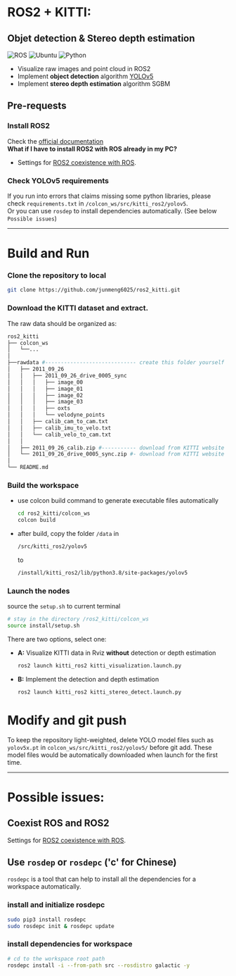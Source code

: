 # ROS2 + KITTI:
## Objet detection & Stereo depth estimation
![ROS](https://img.shields.io/badge/ros2-galactic-blue)
![Ubuntu](https://img.shields.io/badge/ubuntu-20.04-blue)
![Python](https://img.shields.io/badge/python-3.8-blue)
- Visualize raw images and point cloud in ROS2
- Implement **object detection** algorithm [YOLOv5](https://github.com/ultralytics/yolov5)
- Implement **stereo depth estimation** algorithm SGBM
## Pre-requests
### Install ROS2
Check the [official documentation](https://docs.ros.org/en/humble/Installation/Ubuntu-Install-Debians.html)  
  **What if I have to install ROS2 with ROS already in my PC?**  
  - Settings for [ROS2 coexistence with ROS](https://stackoverflow.com/questions/61333625/ros2-coexistence-with-ros#:~:text=Based%20on%20Shrijit%20Singh%20comment%2C).  
### Check YOLOv5 requirements
If you run into errors that claims missing some python libraries, please check `requirements.txt` in `/colcon_ws/src/kitti_ros2/yolov5`.  
Or you can use `rosdep` to install dependencies automatically. (See below `Possible issues`)  
***
# Build and Run
### Clone the repository to local
```bash
git clone https://github.com/junmeng6025/ros2_kitti.git
```
### Download the KITTI dataset and extract. 
The raw data should be organized as:
```bash
ros2_kitti
├── colcon_ws
│   └──...
│
├──rawdata #----------------------------- create this folder yourself
│   ├── 2011_09_26
│   │   ├── 2011_09_26_drive_0005_sync
│   │   │   ├── image_00
│   │   │   ├── image_01
│   │   │   ├── image_02
│   │   │   ├── image_03
│   │   │   ├── oxts
│   │   │   └── velodyne_points
│   │   ├── calib_cam_to_cam.txt
│   │   ├── calib_imu_to_velo.txt
│   │   └── calib_velo_to_cam.txt
│   │
│   ├── 2011_09_26_calib.zip #----------- download from KITTI website
│   └── 2011_09_26_drive_0005_sync.zip #- download from KITTI website
│
└── README.md
```
### Build the workspace
- use colcon build command to generate executable files automatically
  ```bash
  cd ros2_kitti/colcon_ws
  colcon build
  ```
- after build, copy the folder `/data` in
    ```bash
    /src/kitti_ros2/yolov5
    ```
    to
    ```bash
    /install/kitti_ros2/lib/python3.8/site-packages/yolov5
    ```
### Launch the nodes
source the `setup.sh` to current terminal
```bash
# stay in the directory /ros2_kitti/colcon_ws
source install/setup.sh
```
There are two options, select one:
- **A:**  Visualize KITTI data in Rviz **without** detection or depth estimation
  ```bash
  ros2 launch kitti_ros2 kitti_visualization.launch.py
  ```
- **B:**  Implement the detection and depth estimation
  ```bash
  ros2 launch kitti_ros2 kitti_stereo_detect.launch.py 
  ```
# Modify and git push
To keep the repository light-weighted, delete YOLO model files such as `yolov5x.pt` in `colcon_ws/src/kitti_ros2/yolov5/` before git add. These model files would be automatically downloaded when launch for the first time.  
***
# Possible issues:
## Coexist ROS and ROS2
Settings for [ROS2 coexistence with ROS](https://stackoverflow.com/questions/61333625/ros2-coexistence-with-ros#:~:text=Based%20on%20Shrijit%20Singh%20comment%2C).  
## Use `rosdep` or `rosdepc` ('c' for Chinese)
`rosdepc` is a tool that can help to install all the dependencies for a workspace automatically.  
### install and initialize rosdepc
```bash
sudo pip3 install rosdepc
sudo rosdepc init & rosdepc update
```
### install dependencies for workspace
```bash
# cd to the workspace root path
rosdepc install -i --from-path src --rosdistro galactic -y
```
